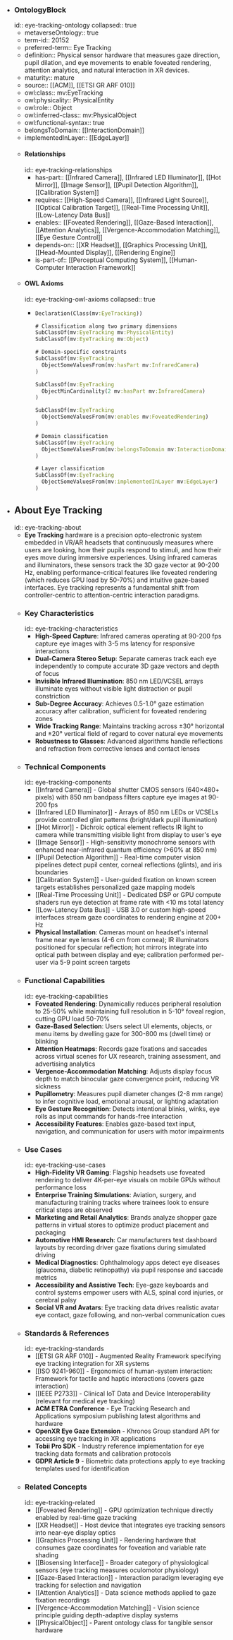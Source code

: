 - ### OntologyBlock
  id:: eye-tracking-ontology
  collapsed:: true
	- metaverseOntology:: true
	- term-id:: 20152
	- preferred-term:: Eye Tracking
	- definition:: Physical sensor hardware that measures gaze direction, pupil dilation, and eye movements to enable foveated rendering, attention analytics, and natural interaction in XR devices.
	- maturity:: mature
	- source:: [[ACM]], [[ETSI GR ARF 010]]
	- owl:class:: mv:EyeTracking
	- owl:physicality:: PhysicalEntity
	- owl:role:: Object
	- owl:inferred-class:: mv:PhysicalObject
	- owl:functional-syntax:: true
	- belongsToDomain:: [[InteractionDomain]]
	- implementedInLayer:: [[EdgeLayer]]
	- #### Relationships
	  id:: eye-tracking-relationships
		- has-part:: [[Infrared Camera]], [[Infrared LED Illuminator]], [[Hot Mirror]], [[Image Sensor]], [[Pupil Detection Algorithm]], [[Calibration System]]
		- requires:: [[High-Speed Camera]], [[Infrared Light Source]], [[Optical Calibration Target]], [[Real-Time Processing Unit]], [[Low-Latency Data Bus]]
		- enables:: [[Foveated Rendering]], [[Gaze-Based Interaction]], [[Attention Analytics]], [[Vergence-Accommodation Matching]], [[Eye Gesture Control]]
		- depends-on:: [[XR Headset]], [[Graphics Processing Unit]], [[Head-Mounted Display]], [[Rendering Engine]]
		- is-part-of:: [[Perceptual Computing System]], [[Human-Computer Interaction Framework]]
	- #### OWL Axioms
	  id:: eye-tracking-owl-axioms
	  collapsed:: true
		- ```clojure
		  Declaration(Class(mv:EyeTracking))

		  # Classification along two primary dimensions
		  SubClassOf(mv:EyeTracking mv:PhysicalEntity)
		  SubClassOf(mv:EyeTracking mv:Object)

		  # Domain-specific constraints
		  SubClassOf(mv:EyeTracking
		    ObjectSomeValuesFrom(mv:hasPart mv:InfraredCamera)
		  )

		  SubClassOf(mv:EyeTracking
		    ObjectMinCardinality(2 mv:hasPart mv:InfraredCamera)
		  )

		  SubClassOf(mv:EyeTracking
		    ObjectSomeValuesFrom(mv:enables mv:FoveatedRendering)
		  )

		  # Domain classification
		  SubClassOf(mv:EyeTracking
		    ObjectSomeValuesFrom(mv:belongsToDomain mv:InteractionDomain)
		  )

		  # Layer classification
		  SubClassOf(mv:EyeTracking
		    ObjectSomeValuesFrom(mv:implementedInLayer mv:EdgeLayer)
		  )
		  ```
- ## About Eye Tracking
  id:: eye-tracking-about
	- **Eye Tracking** hardware is a precision opto-electronic system embedded in VR/AR headsets that continuously measures where users are looking, how their pupils respond to stimuli, and how their eyes move during immersive experiences. Using infrared cameras and illuminators, these sensors track the 3D gaze vector at 90-200 Hz, enabling performance-critical features like foveated rendering (which reduces GPU load by 50-70%) and intuitive gaze-based interfaces. Eye tracking represents a fundamental shift from controller-centric to attention-centric interaction paradigms.
	- ### Key Characteristics
	  id:: eye-tracking-characteristics
		- **High-Speed Capture**: Infrared cameras operating at 90-200 fps capture eye images with 3-5 ms latency for responsive interactions
		- **Dual-Camera Stereo Setup**: Separate cameras track each eye independently to compute accurate 3D gaze vectors and depth of focus
		- **Invisible Infrared Illumination**: 850 nm LED/VCSEL arrays illuminate eyes without visible light distraction or pupil constriction
		- **Sub-Degree Accuracy**: Achieves 0.5-1.0° gaze estimation accuracy after calibration, sufficient for foveated rendering zones
		- **Wide Tracking Range**: Maintains tracking across ±30° horizontal and ±20° vertical field of regard to cover natural eye movements
		- **Robustness to Glasses**: Advanced algorithms handle reflections and refraction from corrective lenses and contact lenses
	- ### Technical Components
	  id:: eye-tracking-components
		- [[Infrared Camera]] - Global shutter CMOS sensors (640×480+ pixels) with 850 nm bandpass filters capture eye images at 90-200 fps
		- [[Infrared LED Illuminator]] - Arrays of 850 nm LEDs or VCSELs provide controlled glint patterns (bright/dark pupil illumination)
		- [[Hot Mirror]] - Dichroic optical element reflects IR light to camera while transmitting visible light from display to user's eye
		- [[Image Sensor]] - High-sensitivity monochrome sensors with enhanced near-infrared quantum efficiency (>60% at 850 nm)
		- [[Pupil Detection Algorithm]] - Real-time computer vision pipelines detect pupil center, corneal reflections (glints), and iris boundaries
		- [[Calibration System]] - User-guided fixation on known screen targets establishes personalized gaze mapping models
		- [[Real-Time Processing Unit]] - Dedicated DSP or GPU compute shaders run eye detection at frame rate with <10 ms total latency
		- [[Low-Latency Data Bus]] - USB 3.0 or custom high-speed interfaces stream gaze coordinates to rendering engine at 200+ Hz
		- **Physical Installation**: Cameras mount on headset's internal frame near eye lenses (4-6 cm from cornea); IR illuminators positioned for specular reflection; hot mirrors integrate into optical path between display and eye; calibration performed per-user via 5-9 point screen targets
	- ### Functional Capabilities
	  id:: eye-tracking-capabilities
		- **Foveated Rendering**: Dynamically reduces peripheral resolution to 25-50% while maintaining full resolution in 5-10° foveal region, cutting GPU load 50-70%
		- **Gaze-Based Selection**: Users select UI elements, objects, or menu items by dwelling gaze for 300-800 ms (dwell time) or blinking
		- **Attention Heatmaps**: Records gaze fixations and saccades across virtual scenes for UX research, training assessment, and advertising analytics
		- **Vergence-Accommodation Matching**: Adjusts display focus depth to match binocular gaze convergence point, reducing VR sickness
		- **Pupillometry**: Measures pupil diameter changes (2-8 mm range) to infer cognitive load, emotional arousal, or lighting adaptation
		- **Eye Gesture Recognition**: Detects intentional blinks, winks, eye rolls as input commands for hands-free interaction
		- **Accessibility Features**: Enables gaze-based text input, navigation, and communication for users with motor impairments
	- ### Use Cases
	  id:: eye-tracking-use-cases
		- **High-Fidelity VR Gaming**: Flagship headsets use foveated rendering to deliver 4K-per-eye visuals on mobile GPUs without performance loss
		- **Enterprise Training Simulations**: Aviation, surgery, and manufacturing training tracks where trainees look to ensure critical steps are observed
		- **Marketing and Retail Analytics**: Brands analyze shopper gaze patterns in virtual stores to optimize product placement and packaging
		- **Automotive HMI Research**: Car manufacturers test dashboard layouts by recording driver gaze fixations during simulated driving
		- **Medical Diagnostics**: Ophthalmology apps detect eye diseases (glaucoma, diabetic retinopathy) via pupil response and saccade metrics
		- **Accessibility and Assistive Tech**: Eye-gaze keyboards and control systems empower users with ALS, spinal cord injuries, or cerebral palsy
		- **Social VR and Avatars**: Eye tracking data drives realistic avatar eye contact, gaze following, and non-verbal communication cues
	- ### Standards & References
	  id:: eye-tracking-standards
		- [[ETSI GR ARF 010]] - Augmented Reality Framework specifying eye tracking integration for XR systems
		- [[ISO 9241-960]] - Ergonomics of human-system interaction: Framework for tactile and haptic interactions (covers gaze interaction)
		- [[IEEE P2733]] - Clinical IoT Data and Device Interoperability (relevant for medical eye tracking)
		- **ACM ETRA Conference** - Eye Tracking Research and Applications symposium publishing latest algorithms and hardware
		- **OpenXR Eye Gaze Extension** - Khronos Group standard API for accessing eye tracking in XR applications
		- **Tobii Pro SDK** - Industry reference implementation for eye tracking data formats and calibration protocols
		- **GDPR Article 9** - Biometric data protections apply to eye tracking templates used for identification
	- ### Related Concepts
	  id:: eye-tracking-related
		- [[Foveated Rendering]] - GPU optimization technique directly enabled by real-time gaze tracking
		- [[XR Headset]] - Host device that integrates eye tracking sensors into near-eye display optics
		- [[Graphics Processing Unit]] - Rendering hardware that consumes gaze coordinates for foveation and variable rate shading
		- [[Biosensing Interface]] - Broader category of physiological sensors (eye tracking measures oculomotor physiology)
		- [[Gaze-Based Interaction]] - Interaction paradigm leveraging eye tracking for selection and navigation
		- [[Attention Analytics]] - Data science methods applied to gaze fixation recordings
		- [[Vergence-Accommodation Matching]] - Vision science principle guiding depth-adaptive display systems
		- [[PhysicalObject]] - Parent ontology class for tangible sensor hardware
